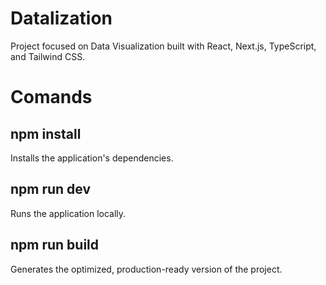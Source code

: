 # Datalization

Project focused on Data Visualization built with React, Next.js, TypeScript, and Tailwind CSS.

# Comands

## npm install

Installs the application's dependencies.

## npm run dev

Runs the application locally.

## npm run build

Generates the optimized, production-ready version of the project.
